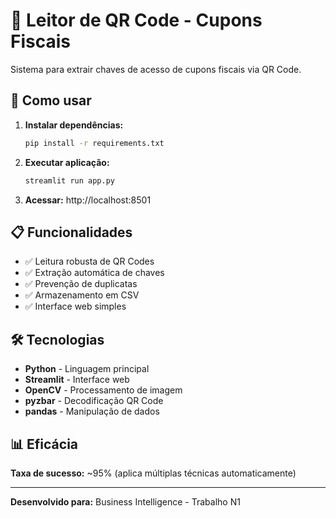 # 📱 Leitor de QR Code - Cupons Fiscais

Sistema para extrair chaves de acesso de cupons fiscais via QR Code.

## 🚀 Como usar

1. **Instalar dependências:**
   ```bash
   pip install -r requirements.txt
   ```

2. **Executar aplicação:**
   ```bash
   streamlit run app.py
   ```

3. **Acessar:** http://localhost:8501

## 📋 Funcionalidades

- ✅ Leitura robusta de QR Codes
- ✅ Extração automática de chaves
- ✅ Prevenção de duplicatas
- ✅ Armazenamento em CSV
- ✅ Interface web simples

## 🛠️ Tecnologias

- **Python** - Linguagem principal
- **Streamlit** - Interface web
- **OpenCV** - Processamento de imagem
- **pyzbar** - Decodificação QR Code
- **pandas** - Manipulação de dados

## 📊 Eficácia

**Taxa de sucesso:** ~95% (aplica múltiplas técnicas automaticamente)

---

**Desenvolvido para:** Business Intelligence - Trabalho N1